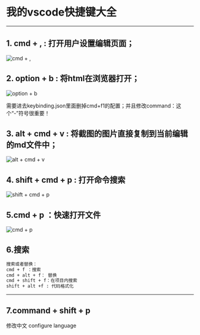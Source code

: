 # 我的**vscode**快捷键大全

----

## 1. cmd + , : 打开用户设置编辑页面；

![cmd + ,](2019-01-08-10-21-22.png)

## 2. option + b  : 将html在浏览器打开；

![option + b](2019-01-08-11-14-24.png)

需要进去keybinding.json里面删掉cmd+f1的配置；并且修改command：这个“-”符号很重要！

## 3. alt + cmd + v : 将截图的图片直接复制到当前编辑的md文件中；

![alt + cmd + v](2019-01-08-10-16-59.png)

## 4. shift + cmd + p : 打开命令搜索

![shift + cmd + p](2019-01-08-10-15-11.png)

## 5.cmd + p ：快速打开文件

![cmd + p](2019-01-08-10-20-37.png)

## 6.搜索

```md
搜索或者替换：
cmd + f ：搜索
cmd + alt + f： 替换
cmd + shift + f：在项目内搜索
shift + alt +f : 代码格式化
```

----

## 7.command + shift + p
修改中文 configure language 

